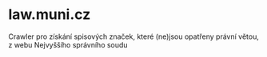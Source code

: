 # law.muni.cz
Crawler pro získání spisových značek, které (ne)jsou opatřeny právní větou, z webu Nejvyššího správního soudu
